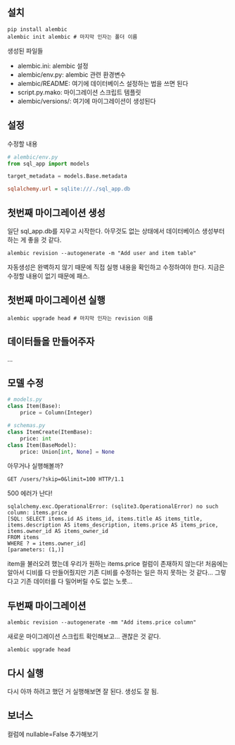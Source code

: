 ## 설치
```shell
pip install alembic
alembic init alembic # 마지막 인자는 폴더 이름
```

생성된 파일들
* alembic.ini: alembic 설정
* alembic/env.py: alembic 관련 환경변수
* alembic/README: 여기에 데이터베이스 설정하는 법을 쓰면 된다
* script.py.mako: 마이그레이션 스크립트 템플릿
* alembic/versions/: 여기에 마이그레이션이 생성된다

## 설정
수정할 내용
```python
# alembic/env.py
from sql_app import models

target_metadata = models.Base.metadata
```
```ini
sqlalchemy.url = sqlite:///./sql_app.db
```

## 첫번째 마이그레이션 생성
일단 sql_app.db를 지우고 시작한다. 아무것도 없는 상태에서 데이터베이스 생성부터 하는 게 좋을 것 같다.
```shell
alembic revision --autogenerate -m "Add user and item table"
```

자동생성은 완벽하지 않기 때문에 직접 실행 내용을 확인하고 수정하여야 한다.
지금은 수정할 내용이 없기 때문에 패스.


## 첫번째 마이그레이션 실행
```shell
alembic upgrade head # 마지막 인자는 revision 이름
```


## 데이터들을 만들어주자
...

## 모델 수정
```python
# models.py
class Item(Base):
    price = Column(Integer)
```
```python
# schemas.py
class ItemCreate(ItemBase):
    price: int
class Item(BaseModel):
    price: Union[int, None] = None
```

아무거나 실행해볼까?
```http request
GET /users/?skip=0&limit=100 HTTP/1.1
```

500 에러가 난다!
```
sqlalchemy.exc.OperationalError: (sqlite3.OperationalError) no such column: items.price
[SQL: SELECT items.id AS items_id, items.title AS items_title, items.description AS items_description, items.price AS items_price, items.owner_id AS items_owner_id 
FROM items 
WHERE ? = items.owner_id]
[parameters: (1,)]
```
item을 불러오려 했는데 우리가 원하는 items.price 컬럼이 존재하지 않는다!
처음에는 알아서 디비를 다 만들어줬지만 기존 디비를 수정하는 일은 하지 못하는 것 같다...
그렇다고 기존 데이터를 다 밀어버릴 수도 없는 노릇...

## 두번째 마이그레이션
```shell
alembic revision --autogenerate -mm "Add items.price column"
```
새로운 마이그레이션 스크립트 확인해보고... 괜찮은 것 같다.
```shell
alembic upgrade head
```

## 다시 실행
다시 아까 하려고 했던 거 실행해보면 잘 된다. 생성도 잘 됨.


## 보너스
컬럼에 nullable=False 추가해보기